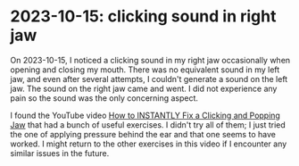 # 2023-10-15: clicking sound in right jaw

On 2023-10-15, I noticed a clicking sound in my right jaw occasionally
when opening and closing my mouth. There was no equivalent sound in my
left jaw, and even after several attempts, I couldn't generate a sound
on the left jaw. The sound on the right jaw came and went. I did not
experience any pain so the sound was the only concerning aspect.

I found the YouTube video [How to INSTANTLY Fix a Clicking and Popping
Jaw](https://www.youtube.com/watch?v=I5h0c7pZJzE) that had a bunch of
useful exercises. I didn't try all of them; I just tried the one of
applying pressure behind the ear and that one seems to have worked. I
might return to the other exercises in this video if I encounter any
similar issues in the future.
